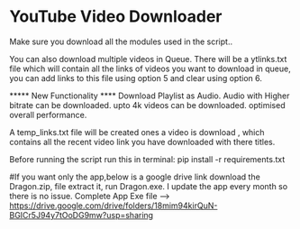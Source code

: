 # YouTube Video Downloader 

Make sure you download all the modules used in the script..

You can also download multiple videos in Queue.
There will be a ytlinks.txt file which will contain all the links of videos you want to download in queue, you can add links to this file using option 5 and clear using option 6.

***** New Functionality **** 
Download Playlist as Audio.
Audio with Higher bitrate can be downloaded.
upto 4k videos can be downloaded.
optimised overall performance.


A temp_links.txt file will be created ones a video is download , which contains all the recent video link you have downloaded with there titles.

Before running the script run this in terminal:
pip install -r requirements.txt

#If you want only the app,below is a google drive link download the Dragon.zip, file extract it, run Dragon.exe.
I update the app every month so there is no issue.
Complete App Exe file --> https://drive.google.com/drive/folders/18mim94kirQuN-BGICr5J94y7tOoDG9mw?usp=sharing
